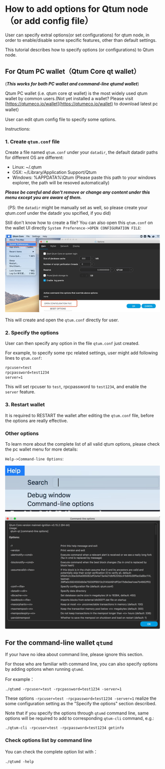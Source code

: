 # How to add options for Qtum node（or add config file）

User can specify extral options(or set configurations) for qtum node, in order to enable/disable some specific features, other than default settings.

This tutorial describes how to specify options (or configurations) to Qtum node.

## For Qtum PC wallet（Qtum Core qt wallet）

(***This works for both PC wallet and command-line qtumd wallet***)

Qtum PC wallet (i.e. qtum core qt wallet) is the most widely used qtum wallet by common users.(Not yet installed a wallet? Please visit [https://qtumeco.io/wallet](https://qtumeco.io/wallet) to download latest pc wallet）

User can edit qtum config file to specify some options.

Instructions:

### 1. Create `qtum.conf` file

Create a file named `qtum.conf` under your `datadir`, the default datadir paths for different OS are different:

* Linux: ~/.qtum
* OSX: ~/Library/Application Support/Qtum
* Windows: %APPDATA%\Qtum (Please paste this path to your windows explorer, the path will be resoved automatically)

***Please be careful and don‘t remove or change any content under this menu except you are aware of them.***

（PS: the `datadir` might be manually set as well, so please create your qtum.conf under the datadir you spcified, if you did)

Still don't know how to create a file? You can also open this `qtum.conf` on the wallet UI directly `System Preference->OPEN CONFIGURATION FILE`:

![Open-Qtum-Conf-In-Wallet](./Open-Qtum-Conf-In-Wallet.jpg)

This will create and open the `qtum.conf` directly for user.

### 2. Specify the options

User can then specify any option in the file `qtum.conf` just created.

For example, to specify some rpc related settings, user might add following lines to `qtum.conf`: 

```
rpcuser=test
rpcpassword=test1234
server=1
```

This will set rpcuser to `test`, rpcpassword to `test1234`, and enable the `server` feature.

### 3. Restart wallet

It is required to RESTART the wallet after editing the `qtum.conf` file, before the options are really effective.

### Other options

To learn more about the complete list of all valid qtum options, please check the pc wallet menu for more details:

`Help->Command-line Options`:

![Help Command-line Options](./Help-Comman-line-options.jpg)

![Command-line Options](./Command-line-options.jpg)

## For the command-line wallet `qtumd`

If your have no idea about command line, please ignore this section.

For those who are familiar with command line, you can also specify options by adding options when running `qtumd`.

For example：

```
./qtumd -rpcuser=test -rpcpassword=test1234 -server=1
```

These options `-rpcuser=test -rpcpassword=test1234 -server=1` realize the some configuration setting as the "Specify the options" section described.

Note that if you specify the options through `qtumd` command line, same options will be required to add to corresponding `qtum-cli` command, e.g.:

```
./qtum-cli -rpcuser=test -rpcpassword=test1234 getinfo
```

### Check options list by command line

You can check the complete option list with：

```
./qtumd -help
```




